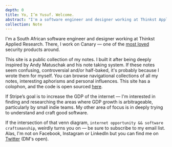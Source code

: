 ```yaml
---
depth: 0
title: Yo, I’m Yusuf. Welcome.
abstract: "I'm a software engineer and designer working at Thinkst Applied Research. There, I work on Canary — one of the most loved security products around. If Stripe's goal is to increase the GDP of the internet — I'm interested in finding and researching the areas where GDP growth is arbitrageable by small indie teams. My other area of focus is in deeply trying to understand and craft great software."
collection: Note
---
```

I'm a South African software engineer and designer working at Thinkst Applied Research. There, I work on <inter-link href="canary">Canary</inter-link> — one of the [most loved](https://canary.tools/love) security products around.

This site is a public collection of my notes. I built it after being deeply inspired by <inter-link href="andy-matuschak">Andy Matuschak</inter-link> and <inter-link href="andy-matuschaks-note-taking-system">his note taking system</inter-link>. If these notes seem confusing, controversial and/or half-baked, it's probably because I wrote them for myself. You can browse navigational collections of <inter-link href="notes">all my notes</inter-link>, <inter-link href="aphorisms">interesting aphorisms</inter-link> and <inter-link href="influences">personal influences</inter-link>. This site has a <inter-link href="colophon">colophon</inter-link>, and the code is open sourced [here](https://github.com/ycparak/ycparak).

If <inter-link href="stripe">Stripe</inter-link>’s goal is to increase the GDP of the internet — I'm interested in finding and researching the areas where GDP growth is arbitrageable, particularly by small indie teams. My other area of focus is in deeply trying to understand and craft <inter-link href="good-software">good software</inter-link>.

If the intersection of that venn diagram, `internet opportunity && software craftsmanship`, weirdly turns you on — be sure to subscribe to <inter-link href="my-email-list">my email list</inter-link>. Alas, I'm not on Facebook, Instagram or LinkedIn but you can find me on [Twitter](https://twitter.com/ycparak) (DM's open).

<newsletter-form></newsletter-form>
